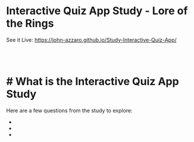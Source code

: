 # Interactive Quiz App Study - Lore of the Rings

See it Live: https://john-azzaro.github.io/Study-Interactive-Quiz-App/

<br>
<br>

# # What is the Interactive Quiz App Study


Here are a few questions from the study to explore:

* [](#)
* [](#)
* [](#)

<br>
<br>

# 

<dl>
<dd>


</dd>
</dl>